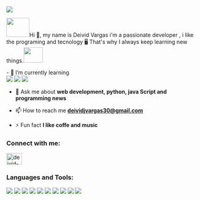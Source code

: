 <img src="https://github.com/user-attachments/assets/0c2374d4-205f-49cb-ae9c-33a88b9557ea"/>

<p><img src = "https://media1.tenor.com/m/cYh7m6PNZIEAAAAd/%EB%AA%A8%EC%B0%8C-%EB%AA%A8%EB%AA%A8%EC%B0%8C.gif"  height = "50" width="60"/>Hi 👋​, my name is Deivid Vargas i'm a passionate developer , i like the programing and tecnology ​🖥️​ That's why I always keep learning new things.<img src = "https://i.gifer.com/JLo.gif"  height = "40" width="50"/></p>
- 🌱 I’m currently learning <div><img src = "https://img.shields.io/badge/react_native-%2320232a.svg?style=for-the-badge&logo=react&logoColor=%2361DAFB" /> <img src = "https://img.shields.io/badge/expo-1C1E24?style=for-the-badge&logo=expo&logoColor=#D04A37"/> <img src = "https://img.shields.io/badge/react-%2320232a.svg?style=for-the-badge&logo=react&logoColor=%2361DAFB"/></div>

- 💬 Ask me about **web development, python, java Script and programming news**

- 📫 How to reach me **deividjvargas30@gmail.com**

- ⚡ Fun fact **I like coffe and music**

<h3 align="left">Connect with me:</h3>
<p align="left">
<a href="https://linkedin.com/in/deivid-vargas-084a05308" target="blank"><img align="center" src="https://raw.githubusercontent.com/rahuldkjain/github-profile-readme-generator/master/src/images/icons/Social/linked-in-alt.svg" alt="deivid-vargas-084a05308" height="30" width="40" /></a>
</p>

<h3 align="left">Languages and Tools:</h3>
<div> 
<img src = "https://img.shields.io/badge/js-%23323330.svg?style=for-the-badge&logo=javascript&logoColor=%23F7DF1E"/>
<img src = "https://img.shields.io/badge/typescript-%23007ACC.svg?style=for-the-badge&logo=typescript&logoColor=white"/>
<img src = "https://img.shields.io/badge/python-3670A0?style=for-the-badge&logo=python&logoColor=ffdd54"/>
<img src = "https://img.shields.io/badge/mysql-4479A1.svg?style=for-the-badge&logo=mysql&logoColor=white"/>
<img src = "https://img.shields.io/badge/postgres-%23316192.svg?style=for-the-badge&logo=postgresql&logoColor=white"/>
<img src = "https://img.shields.io/badge/MongoDB-%234ea94b.svg?style=for-the-badge&logo=mongodb&logoColor=white"/>
<img src = "https://img.shields.io/badge/django-%23092E20.svg?style=for-the-badge&logo=django&logoColor=white"/>
<img src = "https://img.shields.io/badge/node.js-6DA55F?style=for-the-badge&logo=node.js&logoColor=white"/>
<img src = "https://img.shields.io/badge/express.js-%23404d59.svg?style=for-the-badge&logo=express&logoColor=%2361DAFB"/>
<img src = "https://img.shields.io/badge/tailwindcss-%2338B2AC.svg?style=for-the-badge&logo=tailwind-css&logoColor=white" />
</div>

